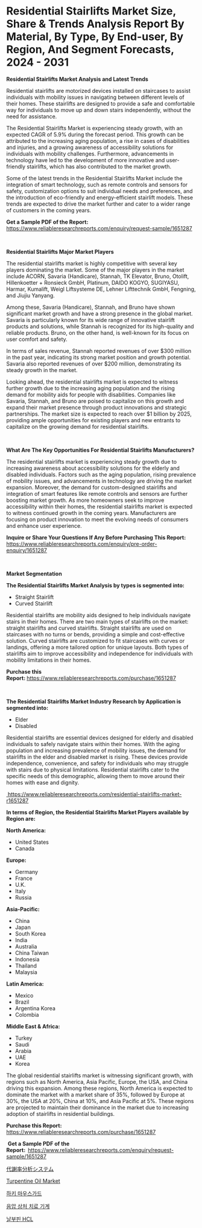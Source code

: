 <p><h1>Residential Stairlifts Market Size, Share & Trends Analysis Report By Material, By Type, By End-user, By Region, And Segment Forecasts, 2024 - 2031</h1></p><p><strong>Residential Stairlifts Market Analysis and Latest Trends</strong></p>
<p><p>Residential stairlifts are motorized devices installed on staircases to assist individuals with mobility issues in navigating between different levels of their homes. These stairlifts are designed to provide a safe and comfortable way for individuals to move up and down stairs independently, without the need for assistance.</p><p>The Residential Stairlifts Market is experiencing steady growth, with an expected CAGR of 5.9% during the forecast period. This growth can be attributed to the increasing aging population, a rise in cases of disabilities and injuries, and a growing awareness of accessibility solutions for individuals with mobility challenges. Furthermore, advancements in technology have led to the development of more innovative and user-friendly stairlifts, which has also contributed to the market growth.</p><p>Some of the latest trends in the Residential Stairlifts Market include the integration of smart technology, such as remote controls and sensors for safety, customization options to suit individual needs and preferences, and the introduction of eco-friendly and energy-efficient stairlift models. These trends are expected to drive the market further and cater to a wider range of customers in the coming years.</p></p>
<p><strong>Get a Sample PDF of the Report:&nbsp;</strong> <a href="https://www.reliableresearchreports.com/enquiry/request-sample/1651287">https://www.reliableresearchreports.com/enquiry/request-sample/1651287</a></p>
<p>&nbsp;</p>
<p><strong>Residential Stairlifts Major Market Players</strong></p>
<p><p>The residential stairlifts market is highly competitive with several key players dominating the market. Some of the major players in the market include ACORN, Savaria (Handicare), Stannah, TK Elevator, Bruno, Otolift, Hillenkoetter + Ronsieck GmbH, Platinum, DAIDO KOGYO, SUGIYASU, Harmar, Kumalift, Weigl Liftsysteme DE, Lehner Lifttechnik GmbH, Fengning, and Jiujiu Yanyang.</p><p>Among these, Savaria (Handicare), Stannah, and Bruno have shown significant market growth and have a strong presence in the global market. Savaria is particularly known for its wide range of innovative stairlift products and solutions, while Stannah is recognized for its high-quality and reliable products. Bruno, on the other hand, is well-known for its focus on user comfort and safety.</p><p>In terms of sales revenue, Stannah reported revenues of over $300 million in the past year, indicating its strong market position and growth potential. Savaria also reported revenues of over $200 million, demonstrating its steady growth in the market. </p><p>Looking ahead, the residential stairlifts market is expected to witness further growth due to the increasing aging population and the rising demand for mobility aids for people with disabilities. Companies like Savaria, Stannah, and Bruno are poised to capitalize on this growth and expand their market presence through product innovations and strategic partnerships. The market size is expected to reach over $1 billion by 2025, providing ample opportunities for existing players and new entrants to capitalize on the growing demand for residential stairlifts.</p></p>
<p>&nbsp;</p>
<p><strong>What Are The Key Opportunities For Residential Stairlifts Manufacturers?</strong></p>
<p><p>The residential stairlifts market is experiencing steady growth due to increasing awareness about accessibility solutions for the elderly and disabled individuals. Factors such as the aging population, rising prevalence of mobility issues, and advancements in technology are driving the market expansion. Moreover, the demand for custom-designed stairlifts and integration of smart features like remote controls and sensors are further boosting market growth. As more homeowners seek to improve accessibility within their homes, the residential stairlifts market is expected to witness continued growth in the coming years. Manufacturers are focusing on product innovation to meet the evolving needs of consumers and enhance user experience.</p></p>
<p><strong>Inquire or Share Your Questions If Any Before Purchasing This Report:</strong> <a href="https://www.reliableresearchreports.com/enquiry/pre-order-enquiry/1651287">https://www.reliableresearchreports.com/enquiry/pre-order-enquiry/1651287</a></p>
<p>&nbsp;</p>
<p><strong>Market Segmentation</strong></p>
<p><strong>The Residential Stairlifts Market Analysis by types is segmented into:</strong></p>
<p><ul><li>Straight Stairlift</li><li>Curved Stairlift</li></ul></p>
<p><p>Residential stairlifts are mobility aids designed to help individuals navigate stairs in their homes. There are two main types of stairlifts on the market: straight stairlifts and curved stairlifts. Straight stairlifts are used on staircases with no turns or bends, providing a simple and cost-effective solution. Curved stairlifts are customized to fit staircases with curves or landings, offering a more tailored option for unique layouts. Both types of stairlifts aim to improve accessibility and independence for individuals with mobility limitations in their homes.</p></p>
<p><strong>Purchase this Report:&nbsp;</strong><a href="https://www.reliableresearchreports.com/purchase/1651287">https://www.reliableresearchreports.com/purchase/1651287</a></p>
<p>&nbsp;</p>
<p><strong>The Residential Stairlifts Market Industry Research by Application is segmented into:</strong></p>
<p><ul><li>Elder</li><li>Disabled</li></ul></p>
<p><p>Residential stairlifts are essential devices designed for elderly and disabled individuals to safely navigate stairs within their homes. With the aging population and increasing prevalence of mobility issues, the demand for stairlifts in the elder and disabled market is rising. These devices provide independence, convenience, and safety for individuals who may struggle with stairs due to physical limitations. Residential stairlifts cater to the specific needs of this demographic, allowing them to move around their homes with ease and dignity.</p></p>
<p><a href="https://www.reliableresearchreports.com/residential-stairlifts-market-r1651287">&nbsp;https://www.reliableresearchreports.com/residential-stairlifts-market-r1651287</a></p>
<p><strong>In terms of Region, the Residential Stairlifts Market Players available by Region are:</strong></p>
<p>
    <p> <strong> North America: </strong>
        <ul>
            <li>United States</li>
            <li>Canada</li>
        </ul>
        </p> 
    <p> <strong> Europe: </strong>
        <ul>
            <li>Germany</li>
            <li>France</li>
            <li>U.K.</li>
            <li>Italy</li>
            <li>Russia</li>
        </ul>
        </p> 
    <p> <strong> Asia-Pacific: </strong>
        <ul>
            <li>China</li>
            <li>Japan</li>
            <li>South Korea</li>
            <li>India</li>
            <li>Australia</li>
            <li>China Taiwan</li>
            <li>Indonesia</li>
            <li>Thailand</li>
            <li>Malaysia</li>
        </ul>
        </p> 
    <p> <strong> Latin America: </strong>
        <ul>
            <li>Mexico</li>
            <li>Brazil</li>
            <li>Argentina Korea</li>
            <li>Colombia</li>
        </ul>
        </p> 
    <p> <strong> Middle East & Africa: </strong>
        <ul>
            <li>Turkey</li>
            <li>Saudi</li>
            <li>Arabia</li>
            <li>UAE</li>
            <li>Korea</li>
        </ul>
    </p>
    </p>
<p><p>The global residential stairlifts market is witnessing significant growth, with regions such as North America, Asia Pacific, Europe, the USA, and China driving this expansion. Among these regions, North America is expected to dominate the market with a market share of 35%, followed by Europe at 30%, the USA at 20%, China at 10%, and Asia Pacific at 5%. These regions are projected to maintain their dominance in the market due to increasing adoption of stairlifts in residential buildings.</p></p>
<p><strong>Purchase this Report: </strong><a href="https://www.reliableresearchreports.com/purchase/1651287">https://www.reliableresearchreports.com/purchase/1651287</a></p>
<p>&nbsp;<strong>Get a Sample PDF of the Report:&nbsp;&nbsp;</strong><a href="https://www.reliableresearchreports.com/enquiry/request-sample/1651287">https://www.reliableresearchreports.com/enquiry/request-sample/1651287</a></p>
<p><strong></strong></p>
<p><p><a href="https://github.com/avbqbctihcbe2/Market-Research-Report-List-1/blob/main/925213927951.md">代謝率分析システム</a></p><p><a href="https://issuu.com/reportprime-2/docs/turpentine-oil-market-size-2030.pptx">Turpentine Oil Market</a></p><p><a href="https://github.com/PhilToryphy7876567/Market-Research-Report-List-1/blob/main/437594425439.md">하키 마우스가드</a></p><p><a href="https://github.com/hzumrdvas204296/Market-Research-Report-List-1/blob/main/226252625438.md">음압 상처 치료 기계</a></p><p><a href="https://medium.com/@alexemumu2022/%EB%82%A0%EB%B6%80%ED%95%80-hcl-%EC%8B%9C%EC%9E%A5-%EA%B2%BD%EC%9F%81-%EB%B6%84%EC%84%9D-%EC%8B%9C%EC%9E%A5-%EB%8F%99%ED%96%A5-%EB%B0%8F-2031%EB%85%84%EA%B9%8C%EC%A7%80%EC%9D%98-%EC%98%88%EC%B8%A1-note-the-translation-might-vary-depending-on-context-7e31128c816d">날부핀 HCL</a></p></p>